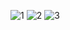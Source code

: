 ![1](https://github.com/IvryaB/lab_reports/assets/97545088/de300e2f-81b2-4787-8146-14216e9443ec)
![2](https://github.com/IvryaB/lab_reports/assets/97545088/a244589c-6b12-453a-990c-590bc3a847bb)
![3](https://github.com/IvryaB/lab_reports/assets/97545088/2b5fca5a-ff6b-43fc-a3a7-5ea7f480b316)
